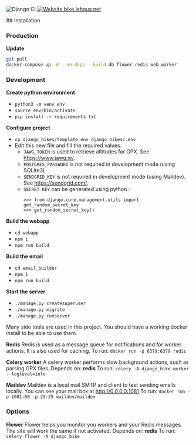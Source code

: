 ![Django CI](https://github.com/martinlehoux/django_bike/workflows/Django%20CI/badge.svg)
[![Website bike.lehoux.net](https://img.shields.io/website-up-down-green-red/http/bike.lehoux.net.svg)](https://bike.lehoux.net)

## Installation

### Production

**Update**

```bash
git pull
docker-compose up -d --no-deps --build db flower redis web worker
```

### Development

**Create python environment**

- `python3 -m venv env`
- `source env/bin/activate`
- `pip install -r requirements.txt`

**Configure project**
- `cp django_bikes/template.env django_bikes/.env`
- Edit this new file and fill the required values.
  - `JAWG_TOKEN` is used to retrieve altitudes for GPX. See https://www.jawg.io/.
  - `POSTGRES_PASSWORD` is not required in development mode (using SQLite3)
  - `SENDGRID_KEY` is not required in development mode (using Maildev). See https://sendgrid.com/.
  - `SECRET_KEY` can be generated using python : 
    ```python3
    >>> from django.core.management.utils import get_random_secret_key
    >>> get_random_secret_key()
    ```

**Build the webapp**
- `cd webapp`
- `npm i`
- `npm run build`

**Build the email**
- `cd email_builder`
- `npm i`
- `npm run build`

**Start the server**
- `./manage.py createsuperuser`
- `./manage.py migrate`
- `./manage.py runserver`

Many side tools are used in this project. You should have a working docker install to be able to use them.

**Redis**
Redis is used as a message queue for notifications and for worker actions. It is also used for caching.
To run: `docker run -p 6379:6379 redis`

**Celery worker**
A celery worker performs slow background actions, such as parsing GPX files.
Depends on: **redis**
To run: `celery -A django_bike worker --loglevel=info`

**Maildev**
Maildev is a local mail SMTP and client to test sending emails locally.
You can see your mail box at http://0.0.0.0:1081
To run: `docker run -p 1081:80 -p 25:25 maildev/maildev`

### Options

**Flower**
Flower helps you monitor you workers and your Redis messages. The site will work the same if not activated.
Depends on: **redis**
To run: `celery flower -A django_bike`
